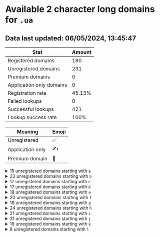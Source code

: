 # Available 2 character long domains for `.ua`

## Data last updated: 06/05/2024, 13:45:47

|Stat|Amount|
|--|--|
|Registered domains|190|
|Unregistered domains|231|
|Premium domains|0|
|Application only domains|0|
|Registration rate|45.13%|
|Failed lookups|0|
|Successful lookups|421|
|Lookup success rate|100%|


|Meaning|Emoji|
|--|--|
|Unregistered|:white_check_mark:|
|Application only|:writing_hand:|
|Premium domain|:gem:|

<details>
<summary>15 unregistered domains starting with <bold><code>a</code></bold></summary>

|Type|Domain|
|--|--|
|:white_check_mark:|`a0.ua`|
|:white_check_mark:|`a2.ua`|
|:white_check_mark:|`a3.ua`|
|:white_check_mark:|`a6.ua`|
|:white_check_mark:|`a8.ua`|
|:white_check_mark:|`a9.ua`|
|:white_check_mark:|`af.ua`|
|:white_check_mark:|`ah.ua`|
|:white_check_mark:|`aj.ua`|
|:white_check_mark:|`ak.ua`|
|:white_check_mark:|`an.ua`|
|:white_check_mark:|`ao.ua`|
|:white_check_mark:|`ap.ua`|
|:white_check_mark:|`aw.ua`|
|:white_check_mark:|`ay.ua`|
</details>
<details>
<summary>23 unregistered domains starting with <bold><code>b</code></bold></summary>

|Type|Domain|
|--|--|
|:white_check_mark:|`b0.ua`|
|:white_check_mark:|`b1.ua`|
|:white_check_mark:|`b3.ua`|
|:white_check_mark:|`b4.ua`|
|:white_check_mark:|`b5.ua`|
|:white_check_mark:|`b6.ua`|
|:white_check_mark:|`b7.ua`|
|:white_check_mark:|`b8.ua`|
|:white_check_mark:|`b9.ua`|
|:white_check_mark:|`ba.ua`|
|:white_check_mark:|`bc.ua`|
|:white_check_mark:|`bd.ua`|
|:white_check_mark:|`bf.ua`|
|:white_check_mark:|`bj.ua`|
|:white_check_mark:|`bp.ua`|
|:white_check_mark:|`bq.ua`|
|:white_check_mark:|`br.ua`|
|:white_check_mark:|`bs.ua`|
|:white_check_mark:|`bu.ua`|
|:white_check_mark:|`bw.ua`|
|:white_check_mark:|`bx.ua`|
|:white_check_mark:|`by.ua`|
|:white_check_mark:|`bz.ua`|
</details>
<details>
<summary>17 unregistered domains starting with <bold><code>c</code></bold></summary>

|Type|Domain|
|--|--|
|:white_check_mark:|`c0.ua`|
|:white_check_mark:|`c1.ua`|
|:white_check_mark:|`c2.ua`|
|:white_check_mark:|`c3.ua`|
|:white_check_mark:|`c4.ua`|
|:white_check_mark:|`c5.ua`|
|:white_check_mark:|`c6.ua`|
|:white_check_mark:|`c7.ua`|
|:white_check_mark:|`c8.ua`|
|:white_check_mark:|`c9.ua`|
|:white_check_mark:|`cg.ua`|
|:white_check_mark:|`ci.ua`|
|:white_check_mark:|`cj.ua`|
|:white_check_mark:|`ct.ua`|
|:white_check_mark:|`cw.ua`|
|:white_check_mark:|`cy.ua`|
|:white_check_mark:|`cz.ua`|
</details>
<details>
<summary>17 unregistered domains starting with <bold><code>d</code></bold></summary>

|Type|Domain|
|--|--|
|:white_check_mark:|`d0.ua`|
|:white_check_mark:|`d3.ua`|
|:white_check_mark:|`d4.ua`|
|:white_check_mark:|`d6.ua`|
|:white_check_mark:|`d7.ua`|
|:white_check_mark:|`d8.ua`|
|:white_check_mark:|`d9.ua`|
|:white_check_mark:|`db.ua`|
|:white_check_mark:|`dd.ua`|
|:white_check_mark:|`dg.ua`|
|:white_check_mark:|`dh.ua`|
|:white_check_mark:|`dq.ua`|
|:white_check_mark:|`dr.ua`|
|:white_check_mark:|`du.ua`|
|:white_check_mark:|`dv.ua`|
|:white_check_mark:|`dx.ua`|
|:white_check_mark:|`dy.ua`|
</details>
<details>
<summary>18 unregistered domains starting with <bold><code>e</code></bold></summary>

|Type|Domain|
|--|--|
|:white_check_mark:|`e0.ua`|
|:white_check_mark:|`e1.ua`|
|:white_check_mark:|`e2.ua`|
|:white_check_mark:|`e3.ua`|
|:white_check_mark:|`e4.ua`|
|:white_check_mark:|`e6.ua`|
|:white_check_mark:|`e7.ua`|
|:white_check_mark:|`e8.ua`|
|:white_check_mark:|`e9.ua`|
|:white_check_mark:|`ed.ua`|
|:white_check_mark:|`eg.ua`|
|:white_check_mark:|`eh.ua`|
|:white_check_mark:|`ej.ua`|
|:white_check_mark:|`em.ua`|
|:white_check_mark:|`en.ua`|
|:white_check_mark:|`ew.ua`|
|:white_check_mark:|`ey.ua`|
|:white_check_mark:|`ez.ua`|
</details>
<details>
<summary>20 unregistered domains starting with <bold><code>f</code></bold></summary>

|Type|Domain|
|--|--|
|:white_check_mark:|`f0.ua`|
|:white_check_mark:|`f1.ua`|
|:white_check_mark:|`f2.ua`|
|:white_check_mark:|`f3.ua`|
|:white_check_mark:|`f4.ua`|
|:white_check_mark:|`f6.ua`|
|:white_check_mark:|`f7.ua`|
|:white_check_mark:|`f8.ua`|
|:white_check_mark:|`f9.ua`|
|:white_check_mark:|`fc.ua`|
|:white_check_mark:|`fd.ua`|
|:white_check_mark:|`fe.ua`|
|:white_check_mark:|`fi.ua`|
|:white_check_mark:|`fk.ua`|
|:white_check_mark:|`fp.ua`|
|:white_check_mark:|`fs.ua`|
|:white_check_mark:|`fu.ua`|
|:white_check_mark:|`fx.ua`|
|:white_check_mark:|`fy.ua`|
|:white_check_mark:|`fz.ua`|
</details>
<details>
<summary>18 unregistered domains starting with <bold><code>g</code></bold></summary>

|Type|Domain|
|--|--|
|:white_check_mark:|`g0.ua`|
|:white_check_mark:|`g1.ua`|
|:white_check_mark:|`g2.ua`|
|:white_check_mark:|`g3.ua`|
|:white_check_mark:|`g4.ua`|
|:white_check_mark:|`g5.ua`|
|:white_check_mark:|`g6.ua`|
|:white_check_mark:|`g7.ua`|
|:white_check_mark:|`g8.ua`|
|:white_check_mark:|`g9.ua`|
|:white_check_mark:|`gb.ua`|
|:white_check_mark:|`gf.ua`|
|:white_check_mark:|`gj.ua`|
|:white_check_mark:|`gs.ua`|
|:white_check_mark:|`gt.ua`|
|:white_check_mark:|`gu.ua`|
|:white_check_mark:|`gx.ua`|
|:white_check_mark:|`gy.ua`|
</details>
<details>
<summary>24 unregistered domains starting with <bold><code>h</code></bold></summary>

|Type|Domain|
|--|--|
|:white_check_mark:|`h0.ua`|
|:white_check_mark:|`h1.ua`|
|:white_check_mark:|`h2.ua`|
|:white_check_mark:|`h3.ua`|
|:white_check_mark:|`h4.ua`|
|:white_check_mark:|`h5.ua`|
|:white_check_mark:|`h6.ua`|
|:white_check_mark:|`h7.ua`|
|:white_check_mark:|`h8.ua`|
|:white_check_mark:|`h9.ua`|
|:white_check_mark:|`ha.ua`|
|:white_check_mark:|`he.ua`|
|:white_check_mark:|`hg.ua`|
|:white_check_mark:|`hj.ua`|
|:white_check_mark:|`hk.ua`|
|:white_check_mark:|`hl.ua`|
|:white_check_mark:|`hn.ua`|
|:white_check_mark:|`hp.ua`|
|:white_check_mark:|`hq.ua`|
|:white_check_mark:|`hs.ua`|
|:white_check_mark:|`hu.ua`|
|:white_check_mark:|`hx.ua`|
|:white_check_mark:|`hy.ua`|
|:white_check_mark:|`hz.ua`|
</details>
<details>
<summary>21 unregistered domains starting with <bold><code>i</code></bold></summary>

|Type|Domain|
|--|--|
|:white_check_mark:|`i0.ua`|
|:white_check_mark:|`i1.ua`|
|:white_check_mark:|`i2.ua`|
|:white_check_mark:|`i3.ua`|
|:white_check_mark:|`i4.ua`|
|:white_check_mark:|`i5.ua`|
|:white_check_mark:|`i6.ua`|
|:white_check_mark:|`i7.ua`|
|:white_check_mark:|`i8.ua`|
|:white_check_mark:|`i9.ua`|
|:white_check_mark:|`id.ua`|
|:white_check_mark:|`ih.ua`|
|:white_check_mark:|`ij.ua`|
|:white_check_mark:|`ik.ua`|
|:white_check_mark:|`il.ua`|
|:white_check_mark:|`io.ua`|
|:white_check_mark:|`ip.ua`|
|:white_check_mark:|`ir.ua`|
|:white_check_mark:|`iu.ua`|
|:white_check_mark:|`iw.ua`|
|:white_check_mark:|`iy.ua`|
</details>
<details>
<summary>31 unregistered domains starting with <bold><code>j</code></bold></summary>

|Type|Domain|
|--|--|
|:white_check_mark:|`j0.ua`|
|:white_check_mark:|`j1.ua`|
|:white_check_mark:|`j2.ua`|
|:white_check_mark:|`j3.ua`|
|:white_check_mark:|`j4.ua`|
|:white_check_mark:|`j5.ua`|
|:white_check_mark:|`j6.ua`|
|:white_check_mark:|`j7.ua`|
|:white_check_mark:|`j8.ua`|
|:white_check_mark:|`j9.ua`|
|:white_check_mark:|`ja.ua`|
|:white_check_mark:|`jc.ua`|
|:white_check_mark:|`je.ua`|
|:white_check_mark:|`jf.ua`|
|:white_check_mark:|`jg.ua`|
|:white_check_mark:|`jh.ua`|
|:white_check_mark:|`ji.ua`|
|:white_check_mark:|`jj.ua`|
|:white_check_mark:|`jk.ua`|
|:white_check_mark:|`jl.ua`|
|:white_check_mark:|`jn.ua`|
|:white_check_mark:|`jo.ua`|
|:white_check_mark:|`jp.ua`|
|:white_check_mark:|`jq.ua`|
|:white_check_mark:|`jr.ua`|
|:white_check_mark:|`jt.ua`|
|:white_check_mark:|`ju.ua`|
|:white_check_mark:|`jv.ua`|
|:white_check_mark:|`jw.ua`|
|:white_check_mark:|`jy.ua`|
|:white_check_mark:|`jz.ua`|
</details>
<details>
<summary>19 unregistered domains starting with <bold><code>k</code></bold></summary>

|Type|Domain|
|--|--|
|:white_check_mark:|`k0.ua`|
|:white_check_mark:|`k2.ua`|
|:white_check_mark:|`k3.ua`|
|:white_check_mark:|`k4.ua`|
|:white_check_mark:|`k5.ua`|
|:white_check_mark:|`k6.ua`|
|:white_check_mark:|`k8.ua`|
|:white_check_mark:|`k9.ua`|
|:white_check_mark:|`kb.ua`|
|:white_check_mark:|`kc.ua`|
|:white_check_mark:|`ke.ua`|
|:white_check_mark:|`ki.ua`|
|:white_check_mark:|`kj.ua`|
|:white_check_mark:|`kk.ua`|
|:white_check_mark:|`kl.ua`|
|:white_check_mark:|`kq.ua`|
|:white_check_mark:|`kx.ua`|
|:white_check_mark:|`ky.ua`|
|:white_check_mark:|`kz.ua`|
</details>
<details>
<summary>8 unregistered domains starting with <bold><code>l</code></bold></summary>

|Type|Domain|
|--|--|
|:white_check_mark:|`lc.ua`|
|:white_check_mark:|`le.ua`|
|:white_check_mark:|`lj.ua`|
|:white_check_mark:|`lq.ua`|
|:white_check_mark:|`lr.ua`|
|:white_check_mark:|`lv.ua`|
|:white_check_mark:|`lw.ua`|
|:white_check_mark:|`lx.ua`|
</details>